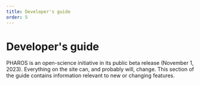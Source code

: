 ```yaml
---
title: Developer's guide
order: 5
---
```


# Developer's guide

PHAROS is an open-science initiative in its public beta release (November 1, 2023). Everything on the site can, and probably will, change. This section of the guide contains information relevant to new or changing features.